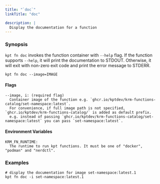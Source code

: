 ```yaml
---
title: "`doc`"
linkTitle: "doc"

description: |
  Display the documentation for a function
---
```


<!--mdtogo:Short
    Display the documentation for a function
-->

### Synopsis

<!--mdtogo:Long-->

`kpt fn doc` invokes the function container with `--help` flag.
If the function supports `--help`, it will print the documentation to STDOUT.
Otherwise, it will exit with non-zero exit code and print the error message to STDERR.

```
kpt fn doc --image=IMAGE
```

#### Flags

```
--image, i: (required flag)
  Container image of the function e.g. `ghcr.io/kptdev/krm-functions-catalog/set-namespace:latest`.
  For convenience, if full image path is not specified, `ghcr.io/kptdev/krm-functions-catalog/` is added as default prefix.
  e.g. instead of passing `ghcr.io/kptdev/krm-functions-catalog/set-namespace:latest` you can pass `set-namespace:latest`.
```

#### Environment Variables

```
KRM_FN_RUNTIME:
  The runtime to run kpt functions. It must be one of "docker", "podman" and "nerdctl".
```

<!--mdtogo-->

### Examples

<!--mdtogo:Examples-->

```shell
# display the documentation for image set-namespace:latest.1
kpt fn doc -i set-namespace:latest.1
```

<!--mdtogo-->

